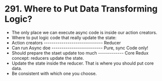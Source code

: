 # 291. Where to Put Data Transforming Logic?
- The only place we can execute async code is inside our action creators.
- Where to put logic code that really update the state:
- Action creators ------------------------------ Reducer
- Can run Async doe -------------------------- Pure, sync Code only!
- Should prepare the staet update too much ------------- Core Redux concept: reducers update the state.
- Update the state inside the reducer. That is where you should put core data.
- Be consistent with which one you choose. 